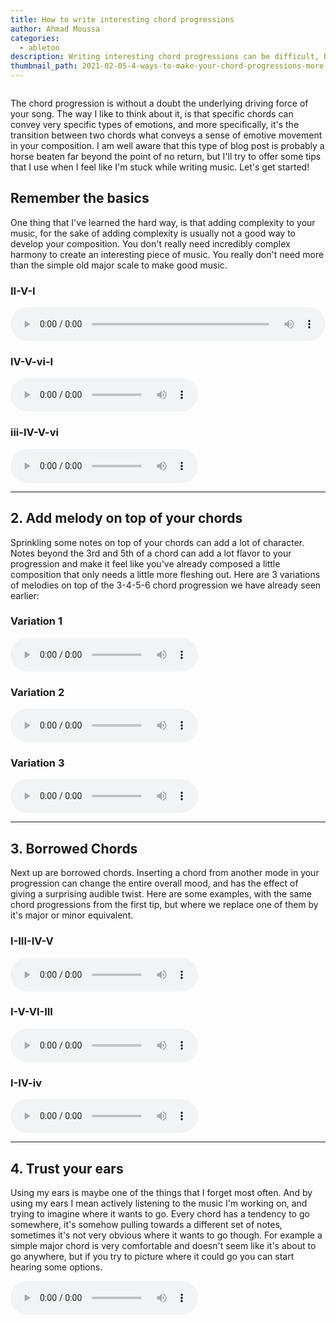 ```yaml
---
title: How to write interesting chord progressions
author: Ahmad Moussa
categories:
  - ableton
description: Writing interesting chord progressions can be difficult, but arming yourself with a little bit of music theory and creativity you'll be able to break out of any type musical rut.
thumbnail_path: 2021-02-05-4-ways-to-make-your-chord-progressions-more-interesting.png
---
```

<span class="image left"><img src="https://gorillasun.de/assets/images/thumbnails/2021-02-05-10-tips-to-spice-up-your-chord-progressions.png" alt="" /></span>

<p>The chord progression is without a doubt the underlying driving force of your song. The way I like to think about it, is that specific chords can convey very specific types of emotions, and more specifically, it's the transition between two chords what conveys a sense of emotive movement in your composition. I am well aware that this type of blog post is probably a horse beaten far beyond the point of no return, but I'll try to offer some tips that I use when I feel like I'm stuck while writing music. Let's get started!</p>

<h2>Remember the basics</h2>
<p>One thing that I've learned the hard way, is that adding complexity to your music, for the sake of adding complexity is usually not a good way to develop your composition. You don't really need incredibly complex harmony to create an interesting piece of music. You really don't need more than the simple old major scale to make good music.</p>

<div class="row">
<!-- Break -->
<div class="col-4 col-12-medium">
  <h3>II-V-I</h3>

  <audio controls style="width: 100%;">
  <source src="https://gorillasun.de/assets/images/2021-02-05-10-tips-to-spice-up-your-chord-progressions/major2-5-1.wav" type="audio/mpeg">
Your browser does not support the audio element.
</audio>

</div>
<div class="col-4 col-12-medium">
  <h3>IV-V-vi-I</h3>
    <audio controls>
  <source src="https://gorillasun.de/assets/images/2021-02-05-10-tips-to-spice-up-your-chord-progressions/major4-5-6-1.wav" type="audio/mpeg">
Your browser does not support the audio element.
</audio>
</div>
<div class="col-4 col-12-medium">
  <h3>iii-IV-V-vi</h3>
    <audio controls>
  <source src="https://gorillasun.de/assets/images/2021-02-05-10-tips-to-spice-up-your-chord-progressions/major3-4-5-6.wav" type="audio/mpeg">
Your browser does not support the audio element.
</audio>
</div>
</div>

<hr class="major" />

<h2>2. Add melody on top of your chords</h2>
<p> Sprinkling some notes on top of your chords can add a lot of character. Notes beyond the 3rd and 5th of a chord can add a lot flavor to your progression and make it feel like you've already composed a little composition that only needs a little more fleshing out. Here are 3 variations of melodies on top of the 3-4-5-6 chord progression we have already seen earlier:</p>

<div class="row">
<!-- Break -->
<div class="col-4 col-12-medium">
  <h3>Variation 1</h3>
  <audio controls>
  <source src="https://gorillasun.de/assets/images/2021-02-05-10-tips-to-spice-up-your-chord-progressions/3-4-5-6var1.wav" type="audio/mpeg">
Your browser does not support the audio element.
</audio>

</div>
<div class="col-4 col-12-medium">
  <h3>Variation 2</h3>
    <audio controls>
  <source src="https://gorillasun.de/assets/images/2021-02-05-10-tips-to-spice-up-your-chord-progressions/3-4-5-6var2.wav" type="audio/mpeg">
Your browser does not support the audio element.
</audio>
</div>
<div class="col-4 col-12-medium">
  <h3>Variation 3</h3>
    <audio controls>
  <source src="https://gorillasun.de/assets/images/2021-02-05-10-tips-to-spice-up-your-chord-progressions/3-4-5-6var3.wav" type="audio/mpeg">
Your browser does not support the audio element.
</audio>
</div>
</div>

<hr class="major" />

<h2>3. Borrowed Chords</h2>
<p>Next up are borrowed chords. Inserting a chord from another mode in your progression can change the entire overall mood, and has the effect of giving a surprising audible twist. Here are some examples, with the same chord progressions from the first tip, but where we replace one of them by it's major or minor equivalent.</p>
<div class="row">
<!-- Break -->
<div class="col-4 col-12-medium">
  <h3>I-III-IV-V</h3>
  <audio controls>
  <source src="https://gorillasun.de/assets/images/2021-02-05-10-tips-to-spice-up-your-chord-progressions/I-III-IV-V.wav" type="audio/mpeg">
Your browser does not support the audio element.
</audio>

</div>
<div class="col-4 col-12-medium">
  <h3>I-V-VI-III</h3>
    <audio controls>
  <source src="https://gorillasun.de/assets/images/2021-02-05-10-tips-to-spice-up-your-chord-progressions/I-V-VI-III.wav" type="audio/mpeg">
Your browser does not support the audio element.
</audio>
</div>
<div class="col-4 col-12-medium">
  <h3>I-IV-iv</h3>
    <audio controls>
  <source src="https://gorillasun.de/assets/images/2021-02-05-10-tips-to-spice-up-your-chord-progressions/I-IV-iv.wav" type="audio/mpeg">
Your browser does not support the audio element.
</audio>
</div>
</div>
<hr class="major" />

<h2>4. Trust your ears</h2>
<p>Using my ears is maybe one of the things that I forget most often. And by using my ears I mean actively listening to the music I'm working on, and trying to imagine where it wants to go. Every chord has a tendency to go somewhere, it's somehow pulling towards a different set of notes, sometimes it's not very obvious where it wants to go though. For example a simple major chord is very comfortable and doesn't seem like it's about to go anywhere, but if you try to picture where it could go you can start hearing some options. </p>

<audio controls>
  <source src="https://gorillasun.de/assets/images/2021-02-05-10-tips-to-spice-up-your-chord-progressions/example.wav" type="audio/mpeg">
Your browser does not support the audio element.
</audio>
